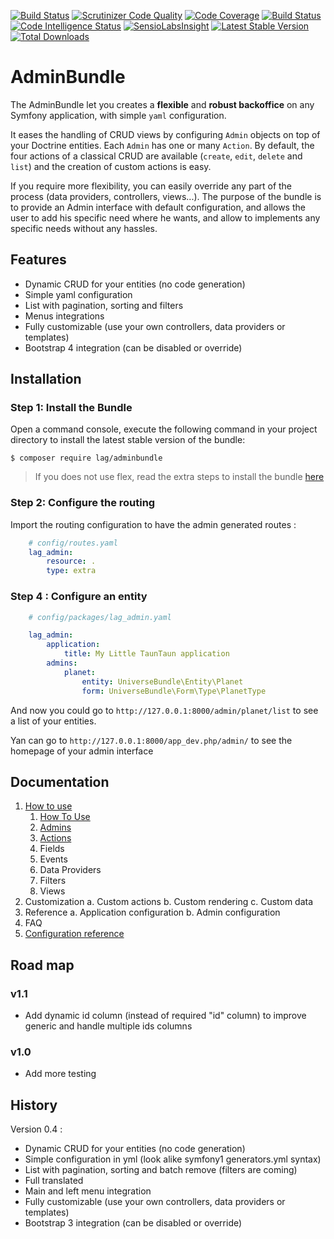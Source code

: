 [![Build Status](https://travis-ci.org/larriereguichet/AdminBundle.svg?branch=master)](https://travis-ci.org/larriereguichet/AdminBundle)
[![Scrutinizer Code Quality](https://scrutinizer-ci.com/g/larriereguichet/AdminBundle/badges/quality-score.png?b=master)](https://scrutinizer-ci.com/g/larriereguichet/AdminBundle/?branch=master)
[![Code Coverage](https://scrutinizer-ci.com/g/larriereguichet/AdminBundle/badges/coverage.png?b=master)](https://scrutinizer-ci.com/g/larriereguichet/AdminBundle/?branch=master)
[![Build Status](https://scrutinizer-ci.com/g/larriereguichet/AdminBundle/badges/build.png?b=master)](https://scrutinizer-ci.com/g/larriereguichet/AdminBundle/build-status/master)
[![Code Intelligence Status](https://scrutinizer-ci.com/g/larriereguichet/AdminBundle/badges/code-intelligence.svg?b=master)](https://scrutinizer-ci.com/code-intelligence)
[![SensioLabsInsight](https://insight.sensiolabs.com/projects/c8e28654-44c7-46f3-9450-497e37bda3d0/mini.png)](https://insight.sensiolabs.com/projects/c8e28654-44c7-46f3-9450-497e37bda3d0)
[![Latest Stable Version](https://poser.pugx.org/lag/adminbundle/v/stable)](https://packagist.org/packages/lag/adminbundle)
[![Total Downloads](https://poser.pugx.org/lag/adminbundle/downloads)](https://packagist.org/packages/lag/adminbundle)

# AdminBundle
The AdminBundle let you creates a **flexible** and **robust backoffice** on any Symfony application, with simple `yaml` configuration.

It eases the handling of CRUD views by configuring `Admin` objects on top of your Doctrine entities. Each `Admin` has one or many `Action`.
By default, the four actions of a classical CRUD are available (`create`, `edit`, `delete` and `list`) and the creation of custom actions is easy.

If you require more flexibility, you can easily override any part of the process (data providers, controllers, views...).
The purpose of the bundle is to provide an Admin interface with default configuration, and allows the user to add his
specific need where he wants, and allow to implements any specific needs without any hassles.

## Features
* Dynamic CRUD for your entities (no code generation)
* Simple yaml configuration
* List with pagination, sorting and filters
* Menus integrations
* Fully customizable (use your own controllers, data providers or templates)
* Bootstrap 4 integration (can be disabled or override)

## Installation
### Step 1: Install the Bundle
Open a command console, execute the
following command in your project directory to install the latest stable version of the bundle:

```console
$ composer require lag/adminbundle
```

> If you does not use flex, read the extra steps to install the bundle [here](https://github.com/larriereguichet/AdminBundle/tree/master/docs/install/install-without-flex.md) 


### Step 2: Configure the routing
Import the routing configuration to have the admin generated routes :

```yml
    # config/routes.yaml        
    lag_admin:
        resource: .
        type: extra
```

### Step 4 : Configure an entity
```yml
    # config/packages/lag_admin.yaml

    lag_admin:
        application:
            title: My Little TaunTaun application
        admins:
            planet:
                entity: UniverseBundle\Entity\Planet
                form: UniverseBundle\Form\Type\PlanetType            
```

And now you could go to `http://127.0.0.1:8000/admin/planet/list` to see a list of your entities. 

Yan can go to `http://127.0.0.1:8000/app_dev.php/admin/` to see the homepage of your admin interface

## Documentation
1. [How to use](https://github.com/larriereguichet/AdminBundle/tree/master/src/Resources/docs/1.how-to-use.md)    
    1. [How To Use](https://github.com/larriereguichet/AdminBundle/tree/master/src/Resources/docs/1.how-to-use.md#how-to-use)
    2. [Admins](https://github.com/larriereguichet/AdminBundle/tree/master/src/Resources/docs/1.how-to-use.md#admin)
    3. [Actions](https://github.com/larriereguichet/AdminBundle/tree/master/src/Resources/docs/1.how-to-use.md#actions)
    4. Fields
    4. Events
    5. Data Providers
    6. Filters
    7. Views
2. Customization
  a. Custom actions
  b. Custom rendering
  c. Custom data
3. Reference
  a. Application configuration
  b. Admin configuration
4. FAQ
5. [Configuration reference](https://github.com/larriereguichet/AdminBundle/tree/master/src/Resources/docs/5.configuration-reference.md)


## Road map

### v1.1
- Add dynamic id column (instead of required "id" column) to improve generic and handle multiple ids columns 

### v1.0
- Add more testing

## History
Version 0.4 :
* Dynamic CRUD for your entities (no code generation)
* Simple configuration in yml (look alike symfony1 generators.yml syntax)
* List with pagination, sorting and batch remove (filters are coming)
* Full translated
* Main and left menu integration
* Fully customizable (use your own controllers, data providers or templates)
* Bootstrap 3 integration (can be disabled or override)
